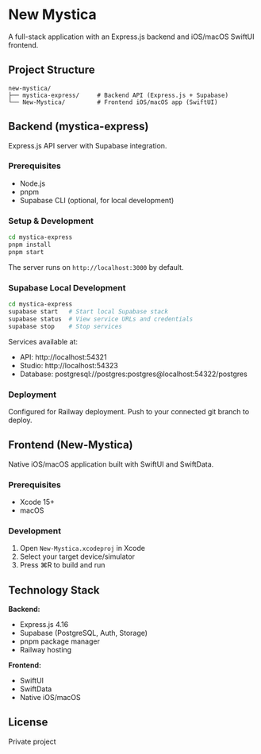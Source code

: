 # New Mystica

A full-stack application with an Express.js backend and iOS/macOS SwiftUI frontend.

## Project Structure

```
new-mystica/
├── mystica-express/     # Backend API (Express.js + Supabase)
└── New-Mystica/         # Frontend iOS/macOS app (SwiftUI)
```

## Backend (mystica-express)

Express.js API server with Supabase integration.

### Prerequisites
- Node.js
- pnpm
- Supabase CLI (optional, for local development)

### Setup & Development

```bash
cd mystica-express
pnpm install
pnpm start
```

The server runs on `http://localhost:3000` by default.

### Supabase Local Development

```bash
cd mystica-express
supabase start   # Start local Supabase stack
supabase status  # View service URLs and credentials
supabase stop    # Stop services
```

Services available at:
- API: http://localhost:54321
- Studio: http://localhost:54323
- Database: postgresql://postgres:postgres@localhost:54322/postgres

### Deployment

Configured for Railway deployment. Push to your connected git branch to deploy.

## Frontend (New-Mystica)

Native iOS/macOS application built with SwiftUI and SwiftData.

### Prerequisites
- Xcode 15+
- macOS

### Development

1. Open `New-Mystica.xcodeproj` in Xcode
2. Select your target device/simulator
3. Press ⌘R to build and run

## Technology Stack

**Backend:**
- Express.js 4.16
- Supabase (PostgreSQL, Auth, Storage)
- pnpm package manager
- Railway hosting

**Frontend:**
- SwiftUI
- SwiftData
- Native iOS/macOS

## License

Private project
